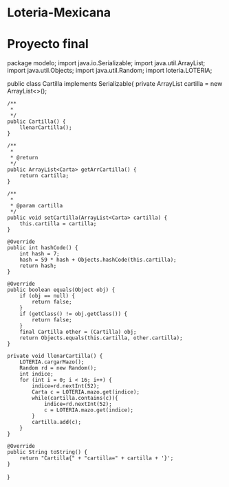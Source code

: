 # Loteria-Mexicana
# Proyecto final


package modelo;
import java.io.Serializable;
import java.util.ArrayList;
import java.util.Objects;
import java.util.Random;
import loteria.LOTERIA;

public class Cartilla  implements Serializable{
    private ArrayList<Carta> cartilla = new ArrayList<>();
    
    /**
     *
     */
    public Cartilla() {
        llenarCartilla();
    }

    /**
     *
     * @return
     */
    public ArrayList<Carta> getArrCartilla() {
        return cartilla;
    }

    /**
     *
     * @param cartilla
     */
    public void setCartilla(ArrayList<Carta> cartilla) {
        this.cartilla = cartilla;
    }

    @Override
    public int hashCode() {
        int hash = 7;
        hash = 59 * hash + Objects.hashCode(this.cartilla);
        return hash;
    }

    @Override
    public boolean equals(Object obj) {
        if (obj == null) {
            return false;
        }
        if (getClass() != obj.getClass()) {
            return false;
        }
        final Cartilla other = (Cartilla) obj;
        return Objects.equals(this.cartilla, other.cartilla);
    }

    private void llenarCartilla() {
        LOTERIA.cargarMazo();
        Random rd = new Random();
        int indice;
        for (int i = 0; i < 16; i++) {
            indice=rd.nextInt(52);
            Carta c = LOTERIA.mazo.get(indice);
            while(cartilla.contains(c)){
                indice=rd.nextInt(52);
                c = LOTERIA.mazo.get(indice);
            }
            cartilla.add(c);
        }
    }

    @Override
    public String toString() {
        return "Cartilla{" + "cartilla=" + cartilla + '}';
    }
    
    
    
}
